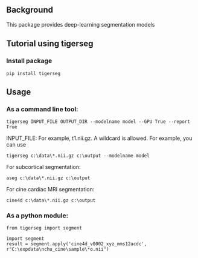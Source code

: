## Background
This package provides deep-learning segmentation models

## Tutorial using tigerseg

### Install package

    pip install tigerseg 

## Usage

### As a command line tool:

    tigerseg INPUT_FILE OUTPUT_DIR --modelname model --GPU True --report True

INPUT_FILE: For example, t1.nii.gz. A wildcard is allowed. For example, you can use 

    tigerseg c:\data\*.nii.gz c:\output --modelname model


For subcortical segmentation:

    aseg c:\data\*.nii.gz c:\output

For cine cardiac MRI segmentation:

    cine4d c:\data\*.nii.gz c:\output


### As a python module:

```
from tigerseg import segment

import segment
result = segment.apply('cine4d_v0002_xyz_mms12acdc', r"C:\expdata\nchu_cine\sample\*o.nii")

```
